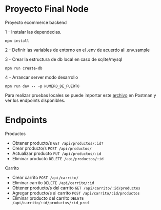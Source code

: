# Proyecto Final Node

Proyecto ecommerce backend

1 - Instalar las dependecias.
```
npm install
```
2 - Definir las variables de entorno en el .env de acuerdo al .env.sample

3 - Crear la estructura de db local en caso de sqlite/mysql
```
npm run create-db
```
4 - Arrancar server modo desarrollo
```
npm run dev -- -p NUMERO_DE_PUERTO
```

Para realizar pruebas locales se puede importar este [archivo](./postman_collection.json)  en Postman y ver los endpoints disponibles.

# Endpoints

Productos

- Obtener producto/s `GET /api/productos/:id?` 
- Crear producto/s `POST /api/productos/`
- Actualizar producto `PUT /api/productos/:id`
- Eliminar producto `DELETE /api/productos/:id`

Carrito

- Crear carrito `POST /api/carrito/`
- Eliminar carrito `DELETE /api/carrito/:id`
- Obtener producto/s del carrito `GET /api/carrito/:id/productos` 
- Agregar producto/s al carrito `POST /api/carrito/:id/productos` 
- Eliminar producto del carrito `DELETE /api/carrito/:id/productos/:id_prod` 

